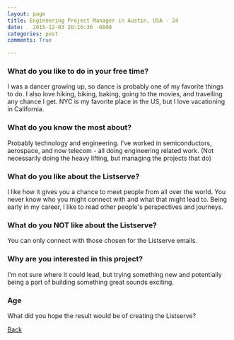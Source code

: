 ```yaml
---
layout: page
title: Engineering Project Manager in Austin, USA - 24
date:   2015-12-03 20:16:36 -0800
categories: post
comments: True

---
```


### What do you like to do in your free time?
<p>I was a dancer growing up, so dance is probably one of my favorite things to do. I also love hiking, biking, baking, going to the movies, and travelling any chance I get. NYC is my favorite place in the US, but I love vacationing in California.</p>

### What do you know the most about?
<p>Probably technology and engineering. I've worked in semiconductors, aerospace, and now telecom - all doing engineering related work. (Not necessarily doing the heavy lifting, but managing the projects that do)</p>

### What do you like about the Listserve?
<p>I like how it gives you a chance to meet people from all over the world. You never know who you might connect with and what that might lead to. Being early in my career, I like to read other people's perspectives and journeys.</p>

### What do you NOT like about the Listserve?
<p>You can only connect with those chosen for the Listserve emails.</p>

### Why are you interested in this project?
<p>I'm not sure where it could lead, but trying something new and potentially being a part of building something great sounds exciting. </p>

### Age
<p>What did you hope the result would be of creating the Listserve?</p>

[Back][1]

[1]: /home/responders/all